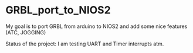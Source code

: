 # GRBL_port_to_NIOS2
My goal is to port GRBL from arduino to NIOS2 and add some nice features (ATC, JOGGING)

Status of the project: I am testing UART and Timer interrupts atm.
